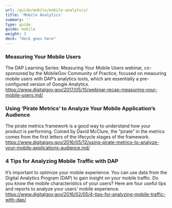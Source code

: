 ```yaml
---
url: /guide/mobile/mobile-analytics/
title: 'Mobile Analytics'
summary: ''
type: guide
guide: mobile
weight: 3
deck: "Deck goes here"
---
```



### Measuring Your Mobile Users
The DAP Learning Series: Measuring Your Mobile Users webinar, co-sponsored by the MobileGov Community of Practice, focused on measuring mobile users with DAP’s analytics tools, which are essentially a pre-configured version of Google Analytics.
https://www.digitalgov.gov/2017/05/15/webinar-recap-measuring-your-mobile-users.md/


### Using ‘Pirate Metrics’ to Analyze Your Mobile Application’s Audience
The pirate metrics framework is a good way to understand how your product is performing. Coined by David McClure, the “pirate” in the metrics comes from the first letters of the lifecycle stages of the framework.
https://www.digitalgov.gov/2016/05/12/using-pirate-metrics-to-analyze-your-mobile-applications-audience.md/


### 4 Tips for Analyzing Mobile Traffic with DAP
It’s important to optimize your mobile experience. You can use data from the Digital Analytics Program (DAP) to gain insight on your mobile traffic. Do you know the mobile characteristics of your users? Here are four useful tips and reports to analyze your users’ mobile experience.
https://www.digitalgov.gov/2016/02/05/4-tips-for-analyzing-mobile-traffic-with-dap/
